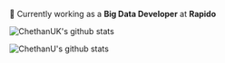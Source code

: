 🔭 Currently working as a **Big Data Developer** at **Rapido**

![ChethanUK's github stats](https://github-readme-stats.vercel.app/api?username=ChethanUK&show_icons=true&theme=radical)

![ChethanU's github stats](https://github-readme-stats.vercel.app/api?username=ChethanU&show_icons=true&theme=radical)
